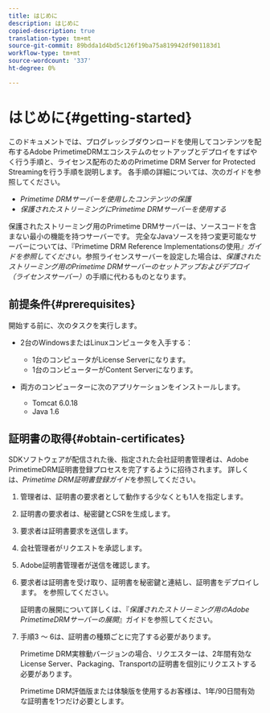 ```yaml
---
title: はじめに
description: はじめに
copied-description: true
translation-type: tm+mt
source-git-commit: 89bdda1d4bd5c126f19ba75a819942df901183d1
workflow-type: tm+mt
source-wordcount: '337'
ht-degree: 0%

---
```



# はじめに{#getting-started}

このドキュメントでは、プログレッシブダウンロードを使用してコンテンツを配布するAdobe PrimetimeDRMエコシステムのセットアップとデプロイをすばやく行う手順と、ライセンス配布のためのPrimetime DRM Server for Protected Streamingを行う手順を説明します。 各手順の詳細については、次のガイドを参照してください。

* *Primetime DRMサーバーを使用したコンテンツの保護*
* *保護されたストリーミングにPrimetime DRMサーバーを使用する*

保護されたストリーミング用のPrimetime DRMサーバーは、ソースコードを含まない最小の機能を持つサーバーです。 完全なJavaソースを持つ変更可能なサーバーについては、『Primetime DRM Reference Implementationsの使用&#x200B;*』ガイドを参照してください。*&#x200B;参照ライセンスサーバーを設定した場合は、*保護されたストリーミング用のPrimetime DRMサーバーのセットアップおよびデプロイ（ライセンスサーバー）*&#x200B;の手順に代わるものとなります。

## 前提条件{#prerequisites}

開始する前に、次のタスクを実行します。

* 2台のWindowsまたはLinuxコンピュータを入手する：

   * 1台のコンピュータがLicense Serverになります。
   * 1台のコンピューターがContent Serverになります。

* 両方のコンピューターに次のアプリケーションをインストールします。

   * Tomcat 6.0.18
   * Java 1.6

## 証明書の取得{#obtain-certificates}

SDKソフトウェアが配信された後、指定された会社証明書管理者は、Adobe PrimetimeDRM証明書登録プロセスを完了するように招待されます。 詳しくは、*Primetime DRM証明書登録ガイド*&#x200B;を参照してください。

1. 管理者は、証明書の要求者として動作する少なくとも1人を指定します。
1. 証明書の要求者は、秘密鍵とCSRを生成します。
1. 要求者は証明書要求を送信します。
1. 会社管理者がリクエストを承認します。
1. Adobe証明書管理者が送信を確認します。
1. 要求者は証明書を受け取り、証明書を秘密鍵と連結し、証明書をデプロイします。 を参照してください。

   証明書の展開について詳しくは、『*保護されたストリーミング用のAdobe PrimetimeDRMサーバーの展開*』ガイドを参照してください。
1. 手順3 ～ 6は、証明書の種類ごとに完了する必要があります。

   Primetime DRM実稼動バージョンの場合、リクエスターは、2年間有効なLicense Server、Packaging、Transportの証明書を個別にリクエストする必要があります。

   Primetime DRM評価版または体験版を使用するお客様は、1年/90日間有効な証明書を1つだけ必要とします。